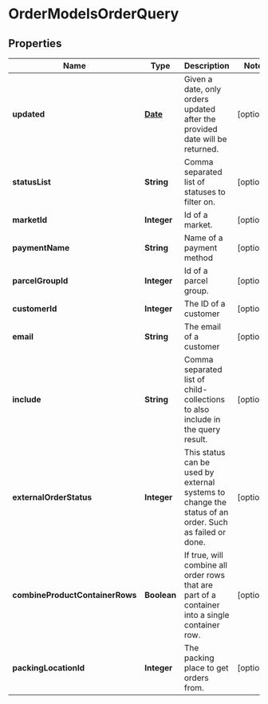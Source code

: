 

# OrderModelsOrderQuery

## Properties

Name | Type | Description | Notes
------------ | ------------- | ------------- | -------------
**updated** | [**Date**](Date.md) | Given a date, only orders updated after the provided date will be returned. |  [optional]
**statusList** | **String** | Comma separated list of statuses to filter on. |  [optional]
**marketId** | **Integer** | Id of a market. |  [optional]
**paymentName** | **String** | Name of a payment method |  [optional]
**parcelGroupId** | **Integer** | Id of a parcel group. |  [optional]
**customerId** | **Integer** | The ID of a customer |  [optional]
**email** | **String** | The email of a customer |  [optional]
**include** | **String** | Comma separated list of child-collections to also include in the query result. |  [optional]
**externalOrderStatus** | **Integer** | This status can be used by external systems to change the status of an order. Such as failed or done. |  [optional]
**combineProductContainerRows** | **Boolean** | If true, will combine all order rows that are part of a container into a single container row. |  [optional]
**packingLocationId** | **Integer** | The packing place to get orders from. |  [optional]




